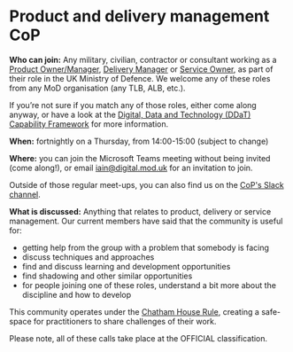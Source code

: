# Product and delivery management CoP

**Who can join:** Any military, civilian, contractor or consultant working as a [Product Owner/Manager](https://www.gov.uk/guidance/product-manager), [Delivery Manager](https://www.gov.uk/guidance/delivery-manager) or [Service Owner](https://www.gov.uk/guidance/service-owner), as part of their role in the UK Ministry of Defence. We welcome any of these roles from any MoD organisation (any TLB, ALB, etc.). 

If you’re not sure if you match any of those roles, either come along anyway, or have a look at the [Digital, Data and Technology (DDaT) Capability Framework](https://www.gov.uk/government/collections/digital-data-and-technology-profession-capability-framework) for more information. 

**When:** fortnightly on a Thursday, from 14:00-15:00 (subject to change)

**Where:** you can join the Microsoft Teams meeting without being invited (come along!), or email [iain@digital.mod.uk](mailto:iain@digital.mod.uk) for an invitation to join.

Outside of those regular meet-ups, you can also find us on the [CoP's Slack channel](https://defencedigital.slack.com/archives/C01AS6JCAUW).

**What is discussed:** Anything that relates to product, delivery or service management. Our current members have said that the community is useful for:

- getting help from the group with a problem that somebody is facing
- discuss techniques and approaches
- find and discuss learning and development opportunities
- find shadowing and other similar opportunities
- for people joining one of these roles, understand a bit more about the discipline and how to develop

This community operates under the [Chatham House Rule](https://www.chathamhouse.org/about-us/chatham-house-rule), creating a safe-space for practitioners to share challenges of their work.

Please note, all of these calls take place at the OFFICIAL classification.
